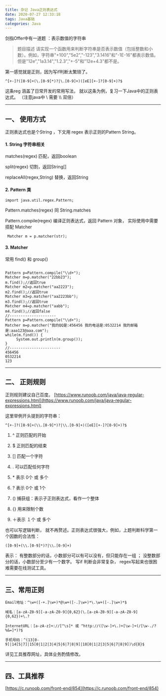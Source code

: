 ```yaml
---
title: 杂记 Java正则表达式
date: 2020-07-27 12:33:18
tags: Java基础
categories: Java
---
```


剑指Offer中有一道题 ：表示数值的字符串 

>题目描述
请实现一个函数用来判断字符串是否表示数值（包括整数和小数）。例如，字符串"+100","5e2","-123","3.1416"和"-1E-16"都表示数值。 但是"12e","1a3.14","1.2.3","+-5"和"12e+4.3"都不是。

第一感觉就是正则，因为写if判断太繁琐了。

`^[+-]?([0-9]+(\.[0-9]*)?|\.[0-9]+)([eE][+-]?[0-9]+)?$`

这条reg 涵盖了日常开发的常用写法， 就以这条为例，复习一下Java中的正则表达式。
（注意java中 \ 需要 \\\\ 双倍）

 ----
## 一、 使用方式

正则表达式也是个String ，下文用 regex 表示正则的Pattern String。

 #### 1. String 字符串相关

matches(regex) 匹配，返回boolean

split(regex) 切割，返回String[]

replaceAll(regex,String) 替换，返回String

<!-- more -->
 #### 2. Pattern 类

`import java.util.regex.Pattern;`

Pattern.matches(regex) 同 String.matches

Pattern.compile(regex) 编译正则表达式，返回 Pattern 对象， 实际使用中需要搭配 Matcher

` Matcher m = p.matcher(str);`

 #### 3. Matcher

常用 find() 和 group()

```

Pattern p=Pattern.compile("\\d+"); 
Matcher m=p.matcher("22bb23"); 
m.find();//返回true 
Matcher m2=p.matcher("aa2223"); 
m2.find();//返回true 
Matcher m3=p.matcher("aa2223bb"); 
m3.find();//返回true 
Matcher m4=p.matcher("aabb"); 
m4.find();//返回false
//---------------------
Pattern p=Pattern.compile("\\d+"); 
Matcher m=p.matcher("我的QQ是:456456 我的电话是:0532214 我的邮箱是:aaa123@aaa.com"); 
while(m.find()) { 
     System.out.println(m.group()); 
} 
//-----------------------
456456 
0532214 
123 
```


----

## 二、 正则规则
正则规则建议自己百度。
[https://www.runoob.com/java/java-regular-expressions.html](https://www.runoob.com/java/java-regular-expressions.html)

这里举例开头提到的字符串：
```
^[+-]?([0-9]+(\\.[0-9]*)?|\\.[0-9]+)([eE][+-]?[0-9]+)?$
```

1. ^ 正则匹配的开始

2. $ 正则匹配的结束

3. [] 匹配一个字符

4. . 可以匹配任何字符

5.  \*  表示 0个 或 多个

6. ? 表示 0个 或 1个

7. () 捕获组：表示子正则表达式，看作一个整体

8. {} 用来限制个数

9. ＋表示 １个 或 多个

也可以写逻辑判断， 就不再赘述。正则表达式很强大，例如，上题判断科学第一个因数的合法性：
```
([0-9]+(\\.[0-9]*)?|\\.[0-9]+)
```

表示： 有整数部分的话，小数部分可以有可以没有，但只能存在一组 ； 没整数部分的话，小数部分至少有一个数字。
写if 判断会非常复杂， regex写起来也很困难需要在线测试工具。

----
## 三、常用正则

```
Email地址：^\w+([-+.]\w+)*@\w+([-.]\w+)*\.\w+([-.]\w+)*$

域名：[a-zA-Z0-9][-a-zA-Z0-9]{0,62}(\.[a-zA-Z0-9][-a-zA-Z0-9]{0,62})+\.?

InternetURL：[a-zA-z]+://[^\s]* 或 ^http://([\w-]+\.)+[\w-]+(/[\w-./?%&=]*)?$

手机号码：^(13[0-9]|14[5|7]|15[0|1|2|3|4|5|6|7|8|9]|18[0|1|2|3|5|6|7|8|9])\d{8}$

```

详见工具推荐网址，具体业务酌情修改。

----
## 四、工具推荐


[https://c.runoob.com/front-end/854](https://c.runoob.com/front-end/854)




